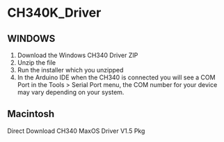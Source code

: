 # CH340K_Driver

## WINDOWS
1. Download the Windows CH340 Driver ZIP
2. Unzip the file
3. Run the installer which you unzipped
4. In the Arduino IDE when the CH340 is connected you will see a COM Port 
in the Tools > Serial Port menu, the COM number for your device may vary depending on your system.

## Macintosh
Direct Download CH340 MaxOS Driver V1.5 Pkg

